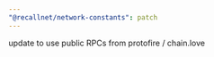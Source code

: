 ```yaml
---
"@recallnet/network-constants": patch
---
```


update to use public RPCs from protofire / chain.love
